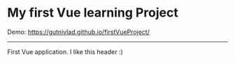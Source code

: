 # My first Vue learning Project
Demo: https://gutnivlad.github.io/firstVueProject/


------------


First Vue application. I like this header :)
